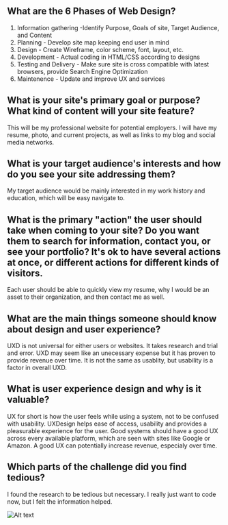 ## What are the 6 Phases of Web Design?
1. Information gathering -Identify Purpose, Goals of site, Target Audience, and Content
2. Planning - Develop site map keeping end user in mind
3. Design - Create Wireframe, color scheme, font, layout, etc.
4. Development - Actual coding in HTML/CSS according to designs
5. Testing and Delivery - Make sure site is cross compatible with latest browsers, provide Search Engine Optimization
6. Maintenence - Update and improve UX and services

## What is your site's primary goal or purpose? What kind of content will your site feature?
This will be my professional website for potential employers. I will have my resume, photo, and current projects, as well as links to my blog and social media networks.
## What is your target audience's interests and how do you see your site addressing them?
My target audience would be mainly interested in my work history and education, which will be easy navigate to.
## What is the primary "action" the user should take when coming to your site? Do you want them to search for information, contact you, or see your portfolio? It's ok to have several actions at once, or different actions for different kinds of visitors.
Each user should be able to quickly view my resume, why I would be an asset to their organization, and then contact me as well.
## What are the main things someone should know about design and user experience?
UXD is not universal for either users or websites. It takes research and trial and error. UXD may seem like an unecessary expense but it has proven to provide revenue over time. It is not the same as usablity, but usability is a factor in overall UXD.
## What is user experience design and why is it valuable?
UX for short is how the user feels while using a system, not to be confused with usability. UXDesign helps ease of access, usability and provides a pleasurable experience for the user. Good systems should have a good UX across every available platform, which are seen with sites like Google or Amazon. A good UX can potentially increase revenue, especialy over time.
## Which parts of the challenge did you find tedious?
I found the research to be tedious but necessary. I really just want to code now, but I felt the information helped.

![Alt text](phase-0/week-2/imgs/Site-Map.png "Site Map")